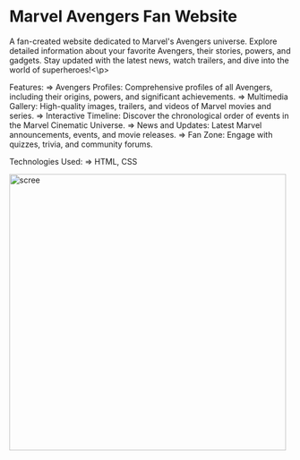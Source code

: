 <h1>Marvel Avengers Fan Website</h1>
<p>A fan-created website dedicated to Marvel's Avengers universe. Explore detailed information about your favorite Avengers, their stories, powers, and gadgets. Stay updated with the latest news, watch trailers, and dive into the world of superheroes!<\p>

Features:
=> Avengers Profiles: Comprehensive profiles of all Avengers, including their origins, powers, and significant achievements.
=> Multimedia Gallery: High-quality images, trailers, and videos of Marvel movies and series.
=> Interactive Timeline: Discover the chronological order of events in the Marvel Cinematic Universe.
=> News and Updates: Latest Marvel announcements, events, and movie releases.
=> Fan Zone: Engage with quizzes, trivia, and community forums.

Technologies Used:
=> HTML, CSS

<img width="494" alt="scree" src="https://github.com/user-attachments/assets/d2223fe8-e37a-40f0-9bef-c52b4af73df4" />
